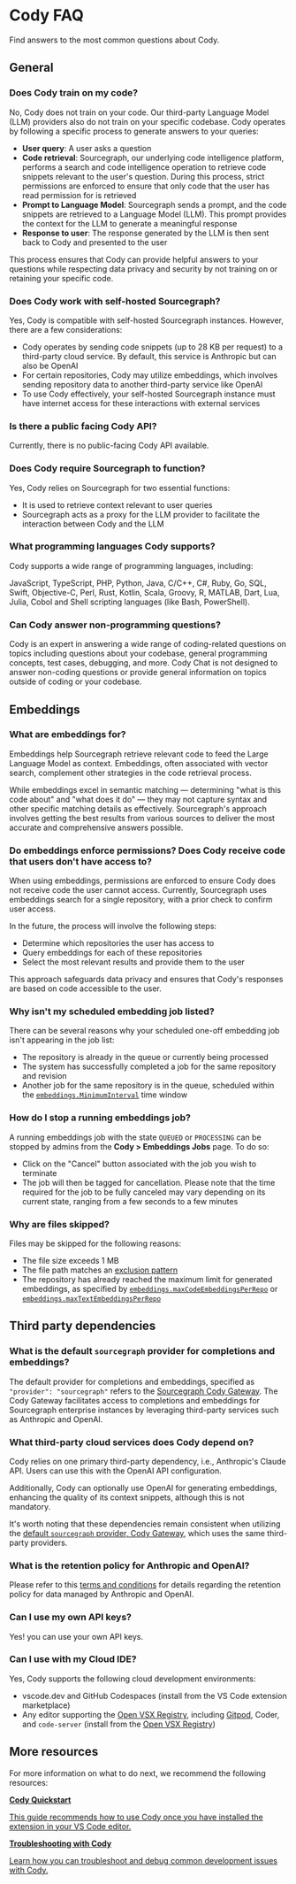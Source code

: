 <style>

  .markdown-body .cards {
  display: flex;
  align-items: stretch;
}

.markdown-body .cards .card {
  flex: 1;
  margin: 0.5em;
  color: var(--text-color);
  border-radius: 4px;
  border: 1px solid var(--sidebar-nav-active-bg);
  padding: 1.5rem;
  padding-top: 1.25rem;
}

.markdown-body .cards .card:hover {
  color: var(--link-color);
}

.markdown-body .cards .card span {
  color: var(--link-color);
  font-weight: bold;
}

.limg {
  list-style: none;
  margin: 3rem 0 !important;
  padding: 0 !important;
}
.limg li {
  margin-bottom: 1rem;
  padding: 0 !important;
}

.limg li:last {
  margin-bottom: 0;
}

.limg a {
    display: flex;
    flex-direction: column;
    transition-property: all;
   transition-timing-function: cubic-bezier(0.4, 0, 0.2, 1);
     transition-duration: 350ms;
     border-radius: 0.75rem;
  padding-top: 1rem;
  padding-bottom: 1rem;

}

.limg a {
  padding-left: 1rem;
  padding-right: 1rem;
  background: rgb(113 220 232 / 19%);
}

.limg p {
  margin: 0rem;
}
.limg a img {
  width: 1rem;
}

.limg h3 {
  display:flex;
  gap: 0.6rem;
  margin-top: 0;
  margin-bottom: .25rem

}

</style>

# Cody FAQ

<p class="subtitle">Find answers to the most common questions about Cody.</p>

## General

### Does Cody train on my code?

No, Cody does not train on your code. Our third-party Language Model (LLM) providers also do not train on your specific codebase. Cody operates by following a specific process to generate answers to your queries:

- **User query**: A user asks a question
- **Code retrieval**: Sourcegraph, our underlying code intelligence platform, performs a search and code intelligence operation to retrieve code snippets relevant to the user's question. During this process, strict permissions are enforced to ensure that only code that the user has read permission for is retrieved
- **Prompt to Language Model**: Sourcegraph sends a prompt, and the code snippets are retrieved to a Language Model (LLM). This prompt provides the context for the LLM to generate a meaningful response
- **Response to user**: The response generated by the LLM is then sent back to Cody and presented to the user

This process ensures that Cody can provide helpful answers to your questions while respecting data privacy and security by not training on or retaining your specific code.

### Does Cody work with self-hosted Sourcegraph?

Yes, Cody is compatible with self-hosted Sourcegraph instances. However, there are a few considerations:

- Cody operates by sending code snippets (up to 28 KB per request) to a third-party cloud service. By default, this service is Anthropic but can also be OpenAI
- For certain repositories, Cody may utilize embeddings, which involves sending repository data to another third-party service like OpenAI
- To use Cody effectively, your self-hosted Sourcegraph instance must have internet access for these interactions with external services

### Is there a public facing Cody API?

Currently, there is no public-facing Cody API available.

### Does Cody require Sourcegraph to function?

Yes, Cody relies on Sourcegraph for two essential functions:

- It is used to retrieve context relevant to user queries
- Sourcegraph acts as a proxy for the LLM provider to facilitate the interaction between Cody and the LLM

### What programming languages Cody supports?

Cody supports a wide range of programming languages, including:

JavaScript, TypeScript, PHP, Python, Java, C/C++, C#, Ruby, Go, SQL, Swift, Objective-C, Perl, Rust, Kotlin, Scala, Groovy, R, MATLAB, Dart, Lua, Julia, Cobol and Shell scripting languages (like Bash, PowerShell).

### Can Cody answer non-programming questions?

Cody is an expert in answering a wide range of coding-related questions on topics including questions about your codebase, general programming concepts, test cases, debugging, and more. Cody Chat is not designed to answer non-coding questions or provide general information on topics outside of coding or your codebase.


## Embeddings

### What are embeddings for?

Embeddings help Sourcegraph retrieve relevant code to feed the Large Language Model as context. Embeddings, often associated with vector search, complement other strategies in the code retrieval process.

While embeddings excel in semantic matching — determining "what is this code about" and "what does it do" — they may not capture syntax and other specific matching details as effectively. Sourcegraph's approach involves getting the best results from various sources to deliver the most accurate and comprehensive answers possible.

### Do embeddings enforce permissions? Does Cody receive code that users don't have access to?

When using embeddings, permissions are enforced to ensure Cody does not receive code the user cannot access. Currently, Sourcegraph uses embeddings search for a single repository, with a prior check to confirm user access.

In the future, the process will involve the following steps:

- Determine which repositories the user has access to
- Query embeddings for each of these repositories
- Select the most relevant results and provide them to the user

This approach safeguards data privacy and ensures that Cody's responses are based on code accessible to the user.

### Why isn't my scheduled embedding job listed?

There can be several reasons why your scheduled one-off embedding job isn't appearing in the job list:

- The repository is already in the queue or currently being processed
- The system has successfully completed a job for the same repository and revision
- Another job for the same repository is in the queue, scheduled within the [`embeddings.MinimumInterval`](./core-concepts/embeddings.md#minimum-time-interval-between-automatically-scheduled-embeddings) time window

### How do I stop a running embeddings job?

A running embeddings job with the state `QUEUED` or `PROCESSING` can be stopped by admins from the **Cody > Embeddings Jobs** page. To do so:

- Click on the "Cancel" button associated with the job you wish to terminate
- The job will then be tagged for cancellation. Please note that the time required for the job to be fully canceled may vary depending on its current state, ranging from a few seconds to a few minutes

### Why are files skipped?

Files may be skipped for the following reasons:

- The file size exceeds 1 MB
- The file path matches an [exclusion pattern](./core-concepts/embeddings/manage-embeddings.md#filter-files-from-embeddings)
- The repository has already reached the maximum limit for generated embeddings, as specified by [`embeddings.maxCodeEmbeddingsPerRepo`](./core-concepts/embeddings/usage-and-limits.md#limit-the-number-of-embeddings-that-can-be-generated) or [`embeddings.maxTextEmbeddingsPerRepo`](./core-concepts/embeddings/usage-and-limits.md#limit-the-number-of-embeddings-that-can-be-generated)

## Third party dependencies

### What is the default `sourcegraph` provider for completions and embeddings?

The default provider for completions and embeddings, specified as `"provider": "sourcegraph"` refers to the [Sourcegraph Cody Gateway](./core-concepts/cody-gateway.md). The Cody Gateway facilitates access to completions and embeddings for Sourcegraph enterprise instances by leveraging third-party services such as Anthropic and OpenAI.

### What third-party cloud services does Cody depend on?

Cody relies on one primary third-party dependency, i.e., Anthropic's Claude API. Users can use this with the OpenAI API configuration.

Additionally, Cody can optionally use OpenAI for generating embeddings, enhancing the quality of its context snippets, although this is not mandatory.

It's worth noting that these dependencies remain consistent when utilizing the [default `sourcegraph` provider, Cody Gateway](./core-concepts/cody-gateway.md), which uses the same third-party providers.

### What is the retention policy for Anthropic and OpenAI?

Please refer to this [terms and conditions](https://about.sourcegraph.com/terms/cody-notice) for details regarding the retention policy for data managed by Anthropic and OpenAI.

### Can I use my own API keys?

Yes! you can use your own API keys.

### Can I use with my Cloud IDE?

Yes, Cody supports the following cloud development environments:

- vscode.dev and GitHub Codespaces (install from the VS Code extension marketplace)
- Any editor supporting the [Open VSX Registry](https://open-vsx.org/extension/sourcegraph/cody-ai), including [Gitpod](https://www.gitpod.io/blog/boosting-developer-productivity-unleashing-the-power-of-sourcegraph-cody-in-gitpod), Coder, and `code-server` (install from the [Open VSX Registry](https://open-vsx.org/extension/sourcegraph/cody-ai))

## More resources

For more information on what to do next, we recommend the following resources:

<div class="cards">
  <a class="card text-left" href="./quickstart"><b>Cody Quickstart</b><p>This guide recommends how to use Cody once you have installed the extension in your VS Code editor.</p></a>
  <a class="card text-left" href="troubleshooting"><b>Troubleshooting with Cody</b><p>Learn how you can troubleshoot and debug common development issues with Cody.</p></a>
</div>
